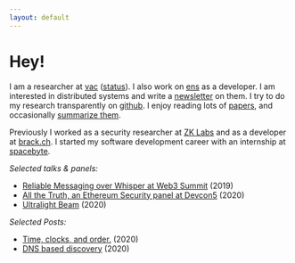 ```yaml
---
layout: default
---
```


# Hey!

I am a researcher at [vac](https://vac.dev) ([status](https://status.im)). I also work on [ens](https://ens.domains) as a developer.
I am interested in distributed systems and write a [newsletter](https://distsys.substack.com/) on them.
I try to do my research transparently on [github](github.com/decanus/research). I enjoy reading lots of [papers](/papers-i-read/),
and occasionally [summarize them](https://github.com/decanus/research/issues/10).

Previously I worked as a security researcher at [ZK Labs](https://zklabs.io/) and as a developer at [brack.ch](https://brack.ch).
I started my software development career with an internship at [spacebyte](https://spacebyte.com/).

*Selected talks & panels:*

- [Reliable Messaging over Whisper at Web3 Summit](https://www.youtube.com/watch?v=WMPw0dNyNmM) (2019)
- [All the Truth, an Ethereum Security panel at Devcon5](https://www.youtube.com/watch?v=dHxa7qWZCYo) (2020)
- [Ultralight Beam](https://www.youtube.com/watch?v=OxEYV3fZ6Pk) (2020)

*Selected Posts:*

 - [Time, clocks, and order.](./_posts/2020-01-06-time-clocks-and-order.md) (2020)
 - [DNS based discovery](https://vac.dev/dns-based-discovery) (2020)

